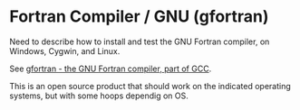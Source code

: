 # Fortran Compiler / GNU (gfortran)

Need to describe how to install and test the GNU Fortran compiler, on Windows, Cygwin, and Linux.

See [gfortran - the GNU Fortran compiler, part of GCC](https://gcc.gnu.org/wiki/GFortran).

This is an open source product that should work on the indicated operating systems, but with some hoops dependig on OS.
